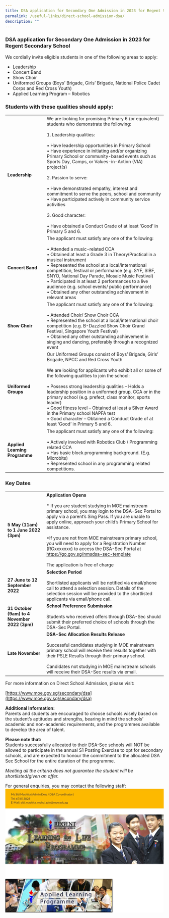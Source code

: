 ```yaml
---
title: DSA application for Secondary One Admission in 2023 for Regent Secondary School
permalink: /useful-links/direct-school-admission-dsa/
description: ""
---
```


### **DSA application for Secondary One Admission in 2023 for Regent Secondary School**

We cordially invite eligible students in one of the following areas to apply:

*   Leadership
*   Concert Band
*   Show Choir
*   Uniformed Groups (Boys’ Brigade, Girls’ Brigade, National Police Cadet Corps and Red Cross Youth)
*   Applied Learning Program – Robotics

### **Students with these qualities should apply:**


|  	| 	|
|---	|---	|
| **Leadership** 	| We are looking for promising Primary 6 (or equivalent) students who demonstrate the following:<br><br>1. Leadership qualities:<br><br>• Have leadership opportunities in Primary School<br>• Have experience in initiating and/or organizing Primary School or community-based events such as Sports Day, Camps, or Values-in-Action (VIA) project(s)<br><br>2. Passion to serve:<br><br>• Have demonstrated empathy, interest and commitment to serve the peers, school and community<br>• Have participated actively in community service activities<br><br>3. Good character:<br><br>• Have obtained a Conduct Grade of at least ‘Good’ in Primary 5 and 6. 	|
| **Concert Band** 	| The applicant must satisfy any one of the following:<br><br>• Attended a music-related CCA<br>• Obtained at least a Grade 3 in Theory/Practical in a musical instrument<br>• Represented the school at a local/international competition, festival or performance (e.g. SYF, SIBF, SNYO, National Day Parade, Mosaic Music Festival)<br>• Participated in at least 2 performances to a live audience (e.g. school events/ public performance)<br>• Obtained any other outstanding achievement in relevant areas 	|
| **Show Choir** 	| The applicant must satisfy any one of the following:<br><br>• Attended Choir/ Show Choir CCA<br>• Represented the school at a local/international choir competition (e.g. B-Dazzled Show Choir Grand Festival, Singapore Youth Festival)<br>• Obtained any other outstanding achievement in singing and dancing, preferably through a recognized event 	|
| **Uniformed Groups** 	| Our Uniformed Groups consist of Boys’ Brigade, Girls’ Brigade, NPCC and Red Cross Youth<br><br>We are looking for applicants who exhibit all or some of the following qualities to join the school:<br><br>• Possess strong leadership qualities – Holds a leadership position in a uniformed group, CCA or in the primary school (e.g. prefect, class monitor, sports leader)<br>• Good fitness level – Obtained at least a Silver Award in the Primary school NAPFA test<br>• Good character – Obtained a Conduct Grade of at least ‘Good’ in Primary 5 and 6. 	|
| **Applied Learning Programme** 	| The applicant must satisfy any one of the following:<br><br>• Actively involved with Robotics Club / Programming related CCA<br>• Has basic block programming background. (E.g. Microbits)<br>• Represented school in any programming related competitions. 	|





### **Key Dates**

|  	| 	|
|---	|---	|
| **5 May (11am) to 1 June 2022 (3pm)** 	| **Application Opens**<br><br>* If you are student studying in MOE mainstream primary school, you may login to the DSA-Sec Portal to apply via a parent’s Sing Pass. If you are unable to apply online, approach your child’s Primary School for assistance.<br><br>*If you are not from MOE mainstream primary school, you will need to apply for a Registration Number (RGxxxxxxx) to access the DSA-Sec Portal at https://go.gov.sg/nmsdsa-sec-template<br><br>The application is free of charge 	|
| **27 June to 12 September 2022** 	| **Selection Period**<br><br>Shortlisted applicants will be notified via email/phone call to attend a selection session. Details of the selection session will be provided to the shortlisted applicants via email/phone call. 	|
| **31 October (9am) to 4 November 2022 (3pm)** 	| **School Preference Submission**<br><br>Students who received offers through DSA-Sec should submit their preferred choice of schools through the DSA-Sec Portal. 	|
| **Late November** 	| **DSA-Sec Allocation Results Release**<br><br>Successful candidates studying in MOE mainstream primary school will receive their results together with their PSLE Results through their primary school.<br><br>Candidates not studying in MOE mainstream schools will receive their DSA-Sec results via email. 	|

For more information on Direct School Admission, please visit:  
  
[https://www.moe.gov.sg/secondary/dsa](https://www.moe.gov.sg/secondary/dsa)

**Additional Information:**  
Parents and students are encouraged to choose schools wisely based on the student’s aptitudes and strengths, bearing in mind the schools’ academic and non-academic requirements, and the programmes available to develop the area of talent.

**Please note that:**  
Students successfully allocated to their DSA-Sec schools will NOT be allowed to participate in the annual S1 Posting Exercise to opt for secondary schools, and are expected to honour the commitment to the allocated DSA Sec School for the entire duration of the programme. 

_Meeting all the criteria does not guarantee the student will be shortlisted/given an offer._

For general enquiries, you may contact the following staff:
![](/images/DSA.jpg)